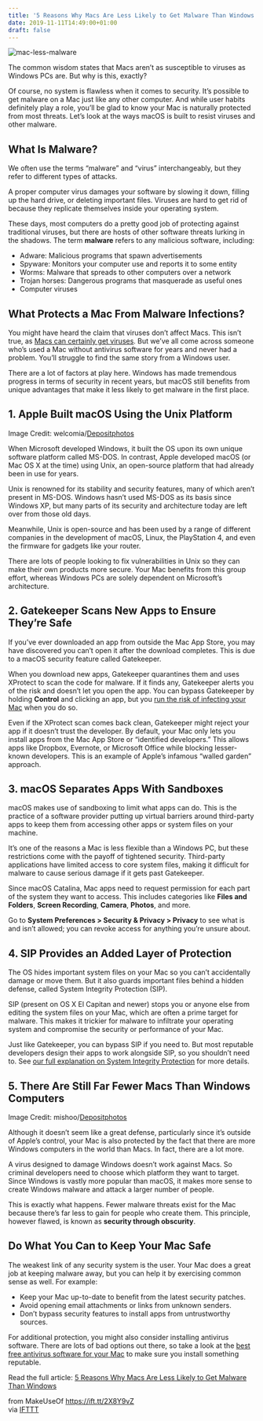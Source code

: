 ```yaml
---
title: '5 Reasons Why Macs Are Less Likely to Get Malware Than Windows'
date: 2019-11-11T14:49:00+01:00
draft: false
---
```


![mac-less-malware](https://static.makeuseof.com/wp-content/uploads/2019/11/mac-less-malware.jpg)

The common wisdom states that Macs aren’t as susceptible to viruses as Windows PCs are. But why is this, exactly?

Of course, no system is flawless when it comes to security. It’s possible to get malware on a Mac just like any other computer. And while user habits definitely play a role, you’ll be glad to know your Mac is naturally protected from most threats. Let’s look at the ways macOS is built to resist viruses and other malware.

What Is Malware?
----------------

We often use the terms “malware” and “virus” interchangeably, but they refer to different types of attacks.

A proper computer virus damages your software by slowing it down, filling up the hard drive, or deleting important files. Viruses are hard to get rid of because they replicate themselves inside your operating system.

These days, most computers do a pretty good job of protecting against traditional viruses, but there are hosts of other software threats lurking in the shadows. The term **malware** refers to any malicious software, including:

*   Adware: Malicious programs that spawn advertisements
*   Spyware: Monitors your computer use and reports it to some entity
*   Worms: Malware that spreads to other computers over a network
*   Trojan horses: Dangerous programs that masquerade as useful ones
*   Computer viruses

What Protects a Mac From Malware Infections?
--------------------------------------------

You might have heard the claim that viruses don’t affect Macs. This isn’t true, as [Macs can certainly get viruses](//www.makeuseof.com/tag/think-mac-virus-3-ways-can-tell/). But we’ve all come across someone who’s used a Mac without antivirus software for years and never had a problem. You’ll struggle to find the same story from a Windows user.

There are a lot of factors at play here. Windows has made tremendous progress in terms of security in recent years, but macOS still benefits from unique advantages that make it less likely to get malware in the first place.

1\. Apple Built macOS Using the Unix Platform
---------------------------------------------

Image Credit: welcomia/[Depositphotos](https://depositphotos.com/87331584/stock-photo-programming-works-concept.html)

When Microsoft developed Windows, it built the OS upon its own unique software platform called MS-DOS. In contrast, Apple developed macOS (or Mac OS X at the time) using Unix, an open-source platform that had already been in use for years.

Unix is renowned for its stability and security features, many of which aren’t present in MS-DOS. Windows hasn’t used MS-DOS as its basis since Windows XP, but many parts of its security and architecture today are left over from those old days.

Meanwhile, Unix is open-source and has been used by a range of different companies in the development of macOS, Linux, the PlayStation 4, and even the firmware for gadgets like your router.

There are lots of people looking to fix vulnerabilities in Unix so they can make their own products more secure. Your Mac benefits from this group effort, whereas Windows PCs are solely dependent on Microsoft’s architecture.

2\. Gatekeeper Scans New Apps to Ensure They’re Safe
----------------------------------------------------

If you’ve ever downloaded an app from outside the Mac App Store, you may have discovered you can’t open it after the download completes. This is due to a macOS security feature called Gatekeeper.

When you download new apps, Gatekeeper quarantines them and uses XProtect to scan the code for malware. If it finds any, Gatekeeper alerts you of the risk and doesn’t let you open the app. You can bypass Gatekeeper by holding **Control** and clicking an app, but you [run the risk of infecting your Mac](//www.makeuseof.com/tag/5-easy-ways-infect-mac-malware/) when you do so.

Even if the XProtect scan comes back clean, Gatekeeper might reject your app if it doesn’t trust the developer. By default, your Mac only lets you install apps from the Mac App Store or “identified developers.” This allows apps like Dropbox, Evernote, or Microsoft Office while blocking lesser-known developers. This is an example of Apple’s infamous “walled garden” approach.

3\. macOS Separates Apps With Sandboxes
---------------------------------------

macOS makes use of sandboxing to limit what apps can do. This is the practice of a software provider putting up virtual barriers around third-party apps to keep them from accessing other apps or system files on your machine.

It’s one of the reasons a Mac is less flexible than a Windows PC, but these restrictions come with the payoff of tightened security. Third-party applications have limited access to core system files, making it difficult for malware to cause serious damage if it gets past Gatekeeper.

Since macOS Catalina, Mac apps need to request permission for each part of the system they want to access. This includes categories like **Files and Folders**, **Screen Recording**, **Camera**, **Photos**, and more.

Go to **System Preferences > Security & Privacy > Privacy** to see what is and isn’t allowed; you can revoke access for anything you’re unsure about.

4\. SIP Provides an Added Layer of Protection
---------------------------------------------

The OS hides important system files on your Mac so you can’t accidentally damage or move them. But it also guards important files behind a hidden defense, called System Integrity Protection (SIP).

SIP (present on OS X El Capitan and newer) stops you or anyone else from editing the system files on your Mac, which are often a prime target for malware. This makes it trickier for malware to infiltrate your operating system and compromise the security or performance of your Mac.

Just like Gatekeeper, you can bypass SIP if you need to. But most reputable developers design their apps to work alongside SIP, so you shouldn’t need to. See [our full explanation on System Integrity Protection](//www.makeuseof.com/tag/what-is-sip-macos/) for more details.

5\. There Are Still Far Fewer Macs Than Windows Computers
---------------------------------------------------------

Image Credit: mishoo/[Depositphotos](https://depositphotos.com/12429344/stock-photo-computers-room.html)

Although it doesn’t seem like a great defense, particularly since it’s outside of Apple’s control, your Mac is also protected by the fact that there are more Windows computers in the world than Macs. In fact, there are a lot more.

A virus designed to damage Windows doesn’t work against Macs. So criminal developers need to choose which platform they want to target. Since Windows is vastly more popular than macOS, it makes more sense to create Windows malware and attack a larger number of people.

This is exactly what happens. Fewer malware threats exist for the Mac because there’s far less to gain for people who create them. This principle, however flawed, is known as **security through obscurity**.

Do What You Can to Keep Your Mac Safe
-------------------------------------

The weakest link of any security system is the user. Your Mac does a great job at keeping malware away, but you can help it by exercising common sense as well. For example:

*   Keep your Mac up-to-date to benefit from the latest security patches.
*   Avoid opening email attachments or links from unknown senders.
*   Don’t bypass security features to install apps from untrustworthy sources.

For additional protection, you might also consider installing antivirus software. There are lots of bad options out there, so take a look at the [best free antivirus software for your Mac](//www.makeuseof.com/tag/best-totally-free-antivirus-for-mac/) to make sure you install something reputable.

Read the full article: [5 Reasons Why Macs Are Less Likely to Get Malware Than Windows](https://www.makeuseof.com/tag/macs-likely-malware-windows/)

  
  
from MakeUseOf https://ift.tt/2X8Y9vZ  
via [IFTTT](https://ifttt.com/?ref=da&site=blogger)